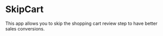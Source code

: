 # SkipCart
This app allows you to skip the shopping cart review step to have better sales conversions.
